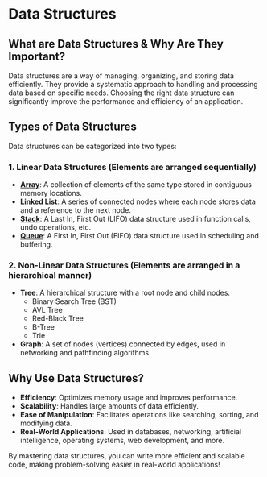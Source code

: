 # Data Structures

## What are Data Structures & Why Are They Important?
Data structures are a way of managing, organizing, and storing data efficiently. They provide a systematic approach to handling and processing data based on specific needs. Choosing the right data structure can significantly improve the performance and efficiency of an application.

## Types of Data Structures
Data structures can be categorized into two types:

### 1. Linear Data Structures (Elements are arranged sequentially)
- **[Array](linear-data-structures/array/README.md)**: A collection of elements of the same type stored in contiguous memory locations.
- **[Linked List](linear-data-structures/linked-list/README.md)**: A series of connected nodes where each node stores data and a reference to the next node.
- **[Stack](linear-data-structures/stack/README.md)**: A Last In, First Out (LIFO) data structure used in function calls, undo operations, etc.
- **[Queue](linear-data-structures/queue/README.md)**: A First In, First Out (FIFO) data structure used in scheduling and buffering.

### 2. Non-Linear Data Structures (Elements are arranged in a hierarchical manner)
- **Tree**: A hierarchical structure with a root node and child nodes.
  - Binary Search Tree (BST)
  - AVL Tree
  - Red-Black Tree
  - B-Tree
  - Trie
- **Graph**: A set of nodes (vertices) connected by edges, used in networking and pathfinding algorithms.

## Why Use Data Structures?
- **Efficiency**: Optimizes memory usage and improves performance.
- **Scalability**: Handles large amounts of data efficiently.
- **Ease of Manipulation**: Facilitates operations like searching, sorting, and modifying data.
- **Real-World Applications**: Used in databases, networking, artificial intelligence, operating systems, web development, and more.

By mastering data structures, you can write more efficient and scalable code, making problem-solving easier in real-world applications!
